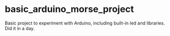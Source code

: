 # basic_arduino_morse_project
Basic project to experiment with Arduino, including built-in led and libraries. Did it in a day.
